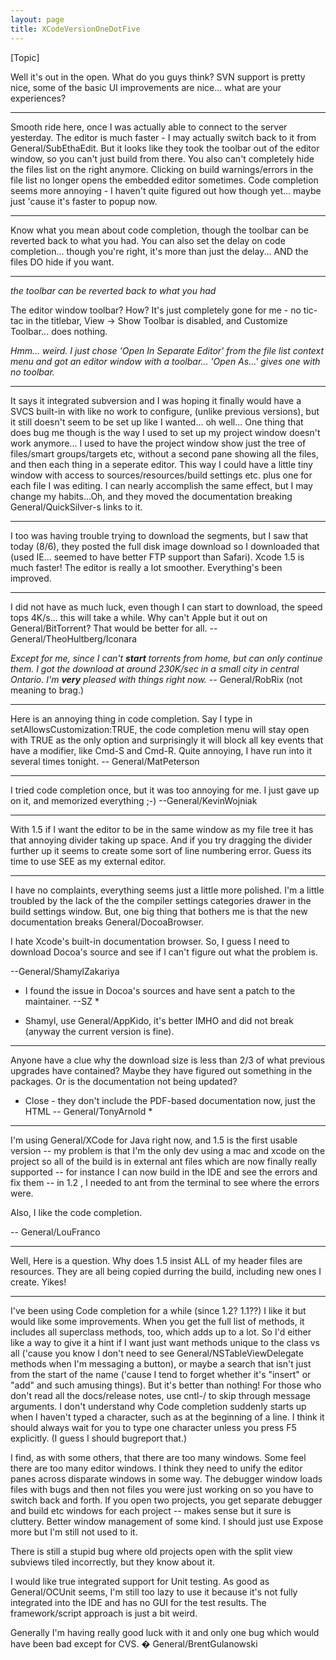 ```yaml
---
layout: page
title: XCodeVersionOneDotFive
---
```




[Topic]

Well it's out in the open.  What do you guys think?  SVN support is pretty nice, some of the basic UI improvements are nice... what are your experiences?

----

Smooth ride here, once I was actually able to connect to the server yesterday. The editor is much faster - I may actually switch back to it from General/SubEthaEdit. But it looks like they took the toolbar out of the editor window, so you can't just build from there. You also can't completely hide the files list on the right anymore. Clicking on build warnings/errors in the file list no longer opens the embedded editor sometimes. Code completion seems more annoying - I haven't quite figured out how though yet... maybe just 'cause it's faster to popup now.

----
Know what you mean about code completion, though the toolbar can be reverted back to what you had.  You can also set the delay on code completion... though you're right, it's more than just the delay... AND the files DO hide if you want.

----

*the toolbar can be reverted back to what you had*

The editor window toolbar? How? It's just completely gone for me - no tic-tac in the titlebar, View -> Show Toolbar is disabled, and Customize Toolbar... does nothing.

*Hmm... weird. I just chose 'Open In Separate Editor' from the file list context menu and got an editor window with a toolbar... 'Open As...' gives one with no toolbar.*

----

It says it integrated subversion and I was hoping it finally would have a SVCS built-in with like no work to configure, (unlike previous versions), but it still doesn't seem to be set up like I wanted... oh well... One thing that does bug me though is the way I used to set up my project window doesn't work anymore... I used to have the project window show just the tree of files/smart groups/targets etc, without a second pane showing all the files, and then each thing in a seperate editor.  This way I could  have a little tiny window with access to sources/resources/build settings etc. plus one for each file I was editing.  I can nearly accomplish the same effect, but I may change my habits...Oh, and they moved the documentation breaking General/QuickSilver-s links to it.

----

I too was having trouble trying to download the segments, but I saw that today (8/6), they posted the full disk image download so I downloaded that (used IE... seemed to have better FTP support than Safari). Xcode 1.5 is much faster! The editor is really a lot smoother. Everything's been improved.

----

I did not have as much luck, even though I can start to download, the speed tops 4K/s... this will take a while. Why can't Apple but it out on General/BitTorrent? That would be better for all. --General/TheoHultberg/Iconara

*Except for me, since I can't **start** torrents from home, but can only continue them. I got the download at around 230K/sec in a small city in central Ontario. I'm **very** pleased with things right now.* -- General/RobRix (not meaning to brag.)

----

Here is an annoying thing in code completion. Say I type in setAllowsCustomization:TRUE, the code completion menu will stay open with TRUE as the only option and surprisingly it will block all key events that have a modifier, like Cmd-S and Cmd-R. Quite annoying, I have run into it several times tonight. -- General/MatPeterson

----

I tried code completion once, but it was too annoying for me. I just gave up on it, and memorized everything ;-) --General/KevinWojniak

----

With 1.5 if I want the editor to be in the same window as my file tree it has that annoying divider taking up space.  And if you try dragging the divider further up it seems to create some sort of line numbering error.  Guess its time to use SEE as my external editor.

----

I have no complaints, everything seems just a little more polished. I'm a little troubled by the lack of the the compiler settings categories drawer in the build settings window. But, one big thing that bothers me is that the new documentation breaks General/DocoaBrowser. 

I hate Xcode's built-in documentation browser. So, I guess I need to download Docoa's source and see if I can't figure out what the problem is.

--General/ShamylZakariya

* I found the issue in Docoa's sources and have sent a patch to the maintainer. --SZ *

 - Shamyl, use General/AppKido, it's better IMHO and did not break (anyway the current version is fine).

----

Anyone have a clue why the download size is less than 2/3 of what previous upgrades have contained? Maybe they have figured out something
in the packages. Or is the documentation not being updated?

* Close - they don't include the PDF-based documentation now, just the HTML -- General/TonyArnold *


----

I'm using General/XCode for Java right now, and 1.5 is the first usable version -- my problem is that I'm the only dev using a mac and xcode on the project so all of the build is in external ant files which are now finally really supported -- for instance I can now build in the IDE and see the errors and fix them -- in 1.2 , I needed to ant from the terminal to see where the errors were.

Also, I like the code completion.

-- General/LouFranco

----

Well, Here is a question. Why does 1.5 insist ALL of my header files are resources. They are all being copied durring the build, including new ones I create. Yikes!

----

I've been using Code completion for a while (since 1.2? 1.1??) I like it but would like some improvements. When you get the full list of methods, it includes all superclass methods, too, which adds up to a lot. So I'd either like a way to give it a hint if I want just want methods unique to the class vs all ('cause you know I don't need to see General/NSTableViewDelegate methods when I'm messaging a button), or maybe a search that isn't just from the start of the name ('cause I tend to forget whether it's "insert" or "add" and such amusing things). But it's better than nothing! For those who don't read all the docs/release notes, use cntl-/ to skip through message arguments. I don't understand why Code completion suddenly starts up when I haven't typed a character, such as at the beginning of a line. I think it should always wait for you to type one character unless you press F5 explicitly. (I guess I should bugreport that.)

I find, as with some others, that there are too many windows. Some feel there are too many editor windows. I think they need to unify the editor panes across disparate windows in some way. The debugger window loads files with bugs and then not files you were just working on so you have to switch back and forth. If you open two projects, you get separate debugger and build etc windows for each project -- makes sense but it sure is cluttery. Better window management of some kind. I should just use Expose more but I'm still not used to it.

There is still a stupid bug where old projects open with the split view subviews tiled incorrectly, but they know about it.

I would like true integrated support for Unit testing. As good as General/OCUnit seems, I'm still too lazy to use it because it's not fully integrated into the IDE and has no GUI for the test results. The framework/script approach is just a bit weird.

Generally I'm having really good luck with it and only one bug which would have been bad except for CVS. � General/BrentGulanowski
